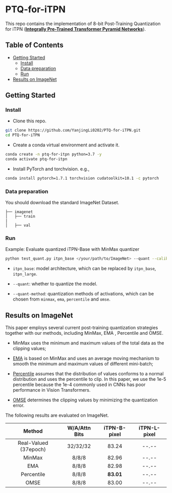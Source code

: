 # PTQ-for-iTPN

This repo contains the implementation of 8-bit Post-Training Quantization for iTPN (**[Integrally Pre-Trained Transformer Pyramid Networks](https://arxiv.org/pdf/2211.12735.pdf)**). 


## Table of Contents
- [Getting Started](#getting-started)
  - [Install](#install)
  - [Data preparation](#data-preparation)
  - [Run](#run)
- [Results on ImageNet](#results-on-imagenet)


## Getting Started

### Install

- Clone this repo.

```bash
git clone https://github.com/YanjingLi0202/PTQ-for-iTPN.git
cd PTQ-for-iTPN
```

- Create a conda virtual environment and activate it.

```bash
conda create -n ptq-for-itpn python=3.7 -y
conda activate ptq-for-itpn
```

- Install PyTorch and torchvision. e.g.,

```bash
conda install pytorch=1.7.1 torchvision cudatoolkit=10.1 -c pytorch
```

### Data preparation

You should download the standard ImageNet Dataset.

```
├── imagenet
│   ├── train
|
│   ├── val
```


### Run

Example: Evaluate quantized iTPN-Base with MinMax quantizer

```bash
python test_quant.py itpn_base </your/path/to/ImageNet> --quant --calib-iter 10 --calib-batchsize 100 --quant-method minmax 
```

- `itpn_base`: model architecture, which can be replaced by `itpn_base`, `itpn_large`. 
- `--quant`: whether to quantize the model.

- `--quant-method`: quantization methods of activations, which can be chosen from `minmax`, `ema`, `percentile` and `omse`.

## Results on ImageNet

This paper employs several current post-training quantization strategies together with our methods, including MinMax, EMA , Percentile and OMSE.

- MinMax uses the minimum and maximum values of the total data as the clipping values; 

- [EMA](https://arxiv.org/abs/1712.05877) is based on MinMax and uses an average moving mechanism to smooth the minimum and maximum values of different mini-batch;

- [Percentile](https://openaccess.thecvf.com/content_CVPR_2019/papers/Li_Fully_Quantized_Network_for_Object_Detection_CVPR_2019_paper.pdf) assumes that the distribution of values conforms to a normal distribution and uses the percentile to clip. In this paper, we use the 1e-5 percentile because the 1e-4 commonly used in CNNs has poor performance in Vision Transformers. 

- [OMSE](https://arxiv.org/abs/1902.06822) determines the clipping values by minimizing the quantization error. 


The following results are evaluated on ImageNet.

|        Method        | W/A/Attn Bits | iTPN-B-pixel | iTPN-L-pixel |
|:--------------------:|:-------------:|:------------:|:------------:|
| Real-Valued (37epoch)|   32/32/32    |    83.24     |    --.--     |
|        MinMax        |     8/8/8     |    82.96     |    --.--     |
|         EMA          |     8/8/8     |    82.98     |    --.--     |
|      Percentile      |     8/8/8     |  **83.01**   |    --.--     |
|         OMSE         |     8/8/8     |    83.00     |    --.--     |


